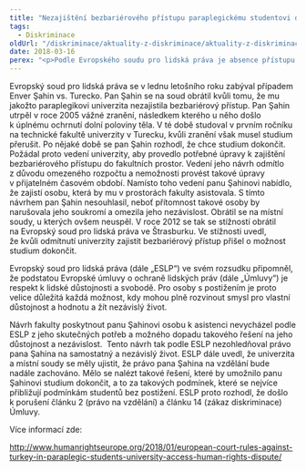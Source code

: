 ```yaml
---
title: "Nezajištění bezbariérového přístupu paraplegickému studentovi do univerzitní budovy bylo diskriminační, rozhodl soud"
tags:
  - Diskriminace
oldUrl: "/diskriminace/aktuality-z-diskriminace/aktuality-z-diskriminace-2018/nezajisteni-bezbarieroveho-pristupu-paraplegickemu-studentovi-do-univerzitni-budovy-bylo-di/"
date: 2018-03-16
perex: "<p>Podle Evropského soudu pro lidská práva je absence přístupu do univerzitní budovy pro imobilní studující porušením jejich práva na vzdělání.</p>"
---
```


<!-- imported from the old website -->

<p>Evropský soud pro lidská práva se v lednu letošního roku zabýval případem Enver Şahin vs. Turecko. Pan Şahin se na soud obrátil kvůli tomu, že mu jakožto paraplegikovi univerzita nezajistila bezbariérový přístup. Pan Şahin utrpěl v roce 2005 vážné zranění, následkem kterého u něho došlo k úplnému ochrnutí dolní poloviny těla. V té době studoval v prvním ročníku na technické fakultě univerzity v Turecku, kvůli zranění však musel studium přerušit. Po nějaké době se pan Şahin rozhodl, že chce studium dokončit. Požádal proto vedení univerzity, aby provedlo potřebné úpravy k zajištění bezbariérového přístupu do fakultních prostor. Vedení jeho návrh odmítlo z důvodu omezeného rozpočtu a nemožnosti provést takové úpravy v přijatelném časovém období. Namísto toho vedení panu Şahinovi nabídlo, že zajistí osobu, která by mu v prostorách fakulty asistovala. S tímto návrhem pan Şahin nesouhlasil, neboť přítomnost takové osoby by narušovala jeho soukromí a omezila jeho nezávislost. Obrátil se na místní soudy, u kterých ovšem neuspěl. V roce 2012 se tak se stížností obrátil na Evropský soud pro lidská práva ve Štrasburku. Ve stížnosti uvedl, že kvůli odmítnutí univerzity zajistit bezbariérový přístup přišel o možnost studium dokončit.</p> <p>Evropský soud pro lidská práva (dále „ESLP“) ve svém rozsudku připomněl, že podstatou Evropské úmluvy o ochraně lidských práv (dále „Úmluvy“) je respekt k lidské důstojnosti a svobodě. Pro osoby s postižením je proto velice důležitá každá možnost, kdy mohou plně rozvinout smysl pro vlastní důstojnost a hodnotu a žít nezávislý život. </p> <p>Návrh fakulty poskytnout panu Şahinovi osobu k asistenci nevycházel podle ESLP z jeho skutečných potřeb a možného dopadu takového řešení na jeho důstojnost a nezávislost.  Tento návrh tak podle ESLP nezohledňoval právo pana Şahina na samostatný a nezávislý život. ESLP dále uvedl, že univerzita a místní soudy se měly ujistit, že právo pana Şahina na vzdělání bude nadále zachováno. Mělo se nalézt takové řešení, které by umožnilo panu Şahinovi studium dokončit, a to za takových podmínek, které se nejvíce přibližují podmínkám studentů bez postižení. ESLP proto rozhodl, že došlo k porušení článku 2 (právo na vzdělání) a článku 14 (zákaz diskriminace) Úmluvy.</p> <p>Více informací zde:</p> <a title="Otevření do nového okna" href="http://www.humanrightseurope.org/2018/01/european-court-rules-against-turkey-in-paraplegic-students-university-access-human-rights-dispute/" target="_blank">http://www.humanrightseurope.org/2018/01/european-court-rules-against-turkey-in-paraplegic-students-university-access-human-rights-dispute/</a> 
